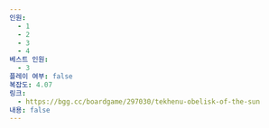 ```yaml
---
인원:
  - 1
  - 2
  - 3
  - 4
베스트 인원:
  - 3
플레이 여부: false
복잡도: 4.07
링크:
  - https://bgg.cc/boardgame/297030/tekhenu-obelisk-of-the-sun
내용: false
---
```

